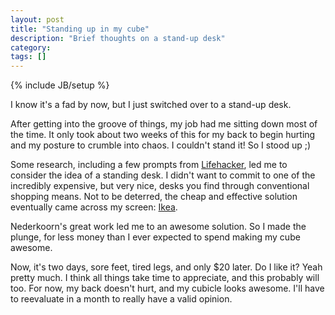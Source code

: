```yaml
---
layout: post
title: "Standing up in my cube"
description: "Brief thoughts on a stand-up desk"
category: 
tags: []
---
```

{% include JB/setup %}

I know it's a fad by now, but I just switched over to a stand-up desk.

After getting into the groove of things, my job had me sitting down most of
the time.  It only took about two weeks of this for my back to begin hurting
and my posture to crumble into chaos.  I couldn't stand it!  So I stood up ;)

Some research, including a few prompts from [Lifehacker](http://lifehacker.com), 
led me to consider the idea of a standing desk.  I didn't want to commit to
one of the incredibly expensive, but very nice, desks you find through 
conventional shopping means.  Not to be deterred, the cheap and effective 
solution eventually came across my screen: [Ikea](http://iamnotaprogrammer.com/Ikea-Standing-desk-for-22-dollars.html).

Nederkoorn's great work led me to an awesome solution.  So I made the plunge,
for less money than I ever expected to spend making my cube awesome. 

Now, it's two days, sore feet, tired legs, and only $20 later.  Do I like it?
Yeah pretty much.  I think all things take time to appreciate, and this 
probably will too.  For now, my back doesn't hurt, and my cubicle looks 
awesome.  I'll have to reevaluate in a month to really have a valid opinion.
